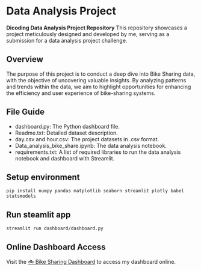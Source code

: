# Data Analysis Project
**Dicoding Data Analysis Project Repository**
This repository showcases a project meticulously designed and developed by me, serving as a submission for a data analysis project challenge.

## Overview
The purpose of this project is to conduct a deep dive into Bike Sharing data, with the objective of uncovering valuable insights. By analyzing patterns and trends within the data, we aim to highlight opportunities for enhancing the efficiency and user experience of bike-sharing systems.

## File Guide
- dashboard.py: The Python dashboard file.
- Readme.txt: Detailed dataset description.
- day.csv and hour.csv: The project datasets in .csv format.
- Data_analysis_bike_share.ipynb: The data analysis notebook.
- requirements.txt: A list of required libraries to run the data analysis notebook and dashboard with Streamlit.

## Setup environment
```
pip install numpy pandas matplotlib seaborn streamlit plotly babel statsmodels
```

## Run steamlit app
```
streamlit run dashboard/dashboard.py
```

## Online Dashboard Access
Visit the [🚲 Bike Sharing Dashboard](https://bike-share-dashboard-yzv77akpswbwazty4y2t5d.streamlit.app/) to access my dashboard online.




